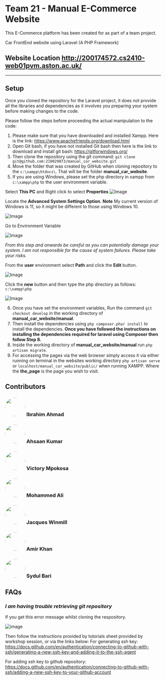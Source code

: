 # Team 21 - Manual E-Commerce Website
This E-Commerce platform has been created for as part of a team project.

Car FrontEnd website using Laravel (A PHP Framework)

## Website Location http://200174572.cs2410-web01pvm.aston.ac.uk/
<hr/>

## Setup
Once you cloned the repository for the Laravel project, it does not provide all the libraries and dependencies as it involves you preparing your system before making changes to the code.

Please follow the steps before proceeding the actual manipulation to the code:

1. Please make sure that you have downloaded and installed Xampp. Here is the link: https://www.apachefriends.org/download.html
2. Open Git bash, if you have not installed Git bash then here is the link to download and install git bash: https://gitforwindows.org/
3. Then clone the repository using the git command: `git clone git@github.com:210029073/manual_car_website.git`
4. Move the folder that was created by GitHub when cloning repository to the `c:\xampp\htdocs\`. That will be the folder **manual_car_website**.
5. If you are using Windows, please set the php directory in xampp from `c:\xampp\php` to the user environment variable.

Select **This PC** and Right click to select **Properties**
![Image](https://user-images.githubusercontent.com/93045145/199501241-b263a45b-3b29-41b0-9343-a00c722372de.png)

Locate the **Advanced System Settings Option**. **Note** My current version of Windows is 11, so it might be different to those using Windows 10. 

![Image](https://user-images.githubusercontent.com/93045145/199502403-9435ab7e-1761-4a43-a697-d8981566101f.png)


Go to Environment Variable

![Image](https://user-images.githubusercontent.com/93045145/199502552-cbe4d8c5-1976-487b-8fab-aef4bdf5d749.png)

_From this step and onwards be careful as you can potentially damage your system. I am not responsible for the cause
of system failures. Please take your risks._

From the **user** environment select **Path** and click the **Edit** button.

![Image](https://user-images.githubusercontent.com/93045145/199503290-dd457ba7-9f0a-4875-8e5f-a275c121d151.png)

Click the **new** button and then type the php directory as follows: `c:\xampp\php`

![Image](https://user-images.githubusercontent.com/93045145/199503715-19eb4b0f-298f-4fd0-93cf-c217aa0b98b0.png)

6. Once you have set the environment variables, Run the command `git checkout develop` in the working directory of **manual_car_website/manual**.
7. Then install the dependencies using `php composer.phar install` to install the dependencies.
**Once you have followed the instructions on installing the dependencies required for laravel using Composer then follow Step 8.**
8. Inside the working directory of **manual_car_website/manual** run `php artisan migrate`.
11. For accessing the pages via the web browser simply access it via either running on terminal in the websites working directory `php artisan serve` or `localhost/manual_car_website/public/` when running XAMPP. Where the **the_page** is the page you wish to visit.

## **Contributors**
### <img src="https://avatars.githubusercontent.com/u/93045145?v=4" width="65" height="60" style="border-radius: 50%"> Ibrahim Ahmad 
### <img src="https://avatars.githubusercontent.com/u/108061867?v=4" width="65" height="60" style="border-radius: 50%"> Ahsaan Kumar
### <img src="https://avatars.githubusercontent.com/u/44678273?v=4" width="65" height="60" style="border-radius: 50%"> Victory Mpokosa
### <img src="https://avatars.githubusercontent.com/u/116158678?v=4" width="65" height="60" style="border-radius: 50%"> Mohammed Ali
### <img src="https://avatars.githubusercontent.com/u/115076818?v=4" width="65" height="60" style="border-radius: 50%"> Jacques Winmill
### <img src="https://avatars.githubusercontent.com/u/116573741?v=4" width="65" height="60" style="border-radius: 50%"> Amir Khan
### <img src="https://avatars.githubusercontent.com/u/116155890?v=4" width="65" height="60" style="border-radius: 50%"> Sydul Bari

## FAQs
### *I am having trouble retrieving git repository*
If you get this error message whilst cloning the respository.

![image](https://user-images.githubusercontent.com/93045145/201076089-9e87bcdb-e723-4049-850f-99710c82458c.png)

Then follow the instructions provided by tutorials sheet provided by workshop session, or via the links below:
For generating ssh key:
https://docs.github.com/en/authentication/connecting-to-github-with-ssh/generating-a-new-ssh-key-and-adding-it-to-the-ssh-agent

For adding ssh key to github repository:
https://docs.github.com/en/authentication/connecting-to-github-with-ssh/adding-a-new-ssh-key-to-your-github-account
